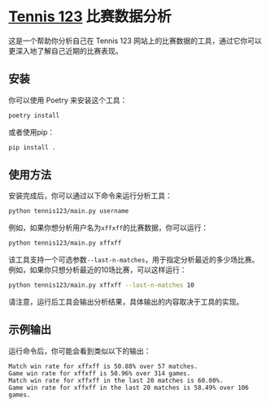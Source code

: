 # [Tennis 123](https://www.tennis123.net/) 比赛数据分析

这是一个帮助你分析自己在 Tennis 123 网站上的比赛数据的工具，通过它你可以更深入地了解自己近期的比赛表现。

## 安装

你可以使用 Poetry 来安装这个工具：

```bash
poetry install
```

或者使用pip：

```bash
pip install .
```

## 使用方法

安装完成后，你可以通过以下命令来运行分析工具：

```bash
python tennis123/main.py username
```

例如，如果你想分析用户名为`xffxff`的比赛数据，你可以运行：

```bash
python tennis123/main.py xffxff
```

该工具支持一个可选参数`--last-n-matches`，用于指定分析最近的多少场比赛。例如，如果你只想分析最近的10场比赛，可以这样运行：

```bash
python tennis123/main.py xffxff --last-n-matches 10
```

请注意，运行后工具会输出分析结果，具体输出的内容取决于工具的实现。

## 示例输出

运行命令后，你可能会看到类似以下的输出：

```
Match win rate for xffxff is 50.88% over 57 matches.
Game win rate for xffxff is 50.96% over 314 games.
Match win rate for xffxff in the last 20 matches is 60.00%.
Game win rate for xffxff in the last 20 matches is 58.49% over 106 games.
```